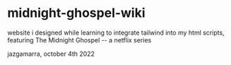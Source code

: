 # midnight-ghospel-wiki
website i designed while learning to integrate tailwind into my html scripts, featuring The Midnight Ghospel -- a netflix series

jazgamarra, october 4th 2022 
